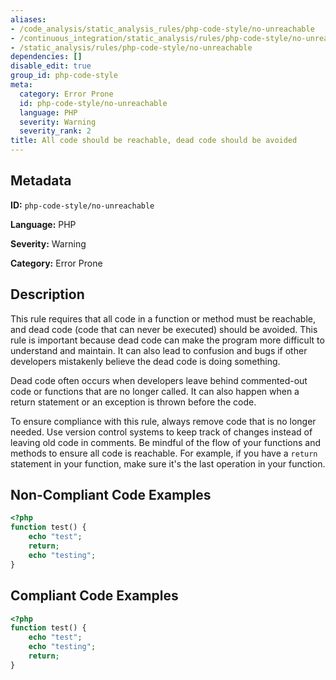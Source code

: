 ```yaml
---
aliases:
- /code_analysis/static_analysis_rules/php-code-style/no-unreachable
- /continuous_integration/static_analysis/rules/php-code-style/no-unreachable
- /static_analysis/rules/php-code-style/no-unreachable
dependencies: []
disable_edit: true
group_id: php-code-style
meta:
  category: Error Prone
  id: php-code-style/no-unreachable
  language: PHP
  severity: Warning
  severity_rank: 2
title: All code should be reachable, dead code should be avoided
---
```

<!--  SOURCED FROM https://github.com/DataDog/datadog-static-analyzer-rule-docs -->


## Metadata
**ID:** `php-code-style/no-unreachable`

**Language:** PHP

**Severity:** Warning

**Category:** Error Prone

## Description
This rule requires that all code in a function or method must be reachable, and dead code (code that can never be executed) should be avoided. This rule is important because dead code can make the program more difficult to understand and maintain. It can also lead to confusion and bugs if other developers mistakenly believe the dead code is doing something.

Dead code often occurs when developers leave behind commented-out code or functions that are no longer called. It can also happen when a return statement or an exception is thrown before the code.

To ensure compliance with this rule, always remove code that is no longer needed. Use version control systems to keep track of changes instead of leaving old code in comments. Be mindful of the flow of your functions and methods to ensure all code is reachable. For example, if you have a `return` statement in your function, make sure it's the last operation in your function.

## Non-Compliant Code Examples
```php
<?php
function test() {
    echo "test";
    return;
    echo "testing";
}
```

## Compliant Code Examples
```php
<?php
function test() {
    echo "test";
    echo "testing";
    return;
}
```
